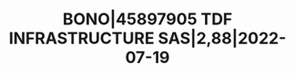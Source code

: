 ---
layout: asset
title: BONO|45897905 TDF INFRASTRUCTURE SAS|2,88|2022-07-19
isin: FR0013016631
---